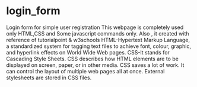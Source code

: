 # login_form
Login form for simple user registration
This webpage is completely used only HTML,CSS and Some javascript commands only.
Also , it created with reference of tutorialpoint & w3schools
HTML-Hypertext Markup Language, a standardized system for tagging text files to achieve font, colour, graphic, and hyperlink effects on World Wide Web pages.
CSS-It stands for Cascading Style Sheets. CSS describes how HTML elements are to be displayed on screen, paper, or in other media. CSS saves a lot of work. It can control the layout of multiple web pages all at once. External stylesheets are stored in CSS files.
